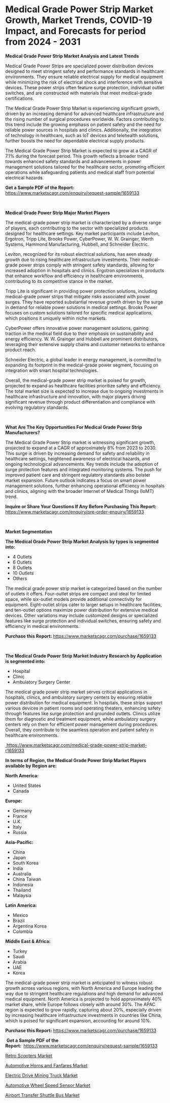 <p><h1>Medical Grade Power Strip Market Growth, Market Trends, COVID-19 Impact, and Forecasts for period from 2024 - 2031</h1></p><p><strong>Medical Grade Power Strip Market Analysis and Latest Trends</strong></p>
<p><p>Medical Grade Power Strips are specialized power distribution devices designed to meet stringent safety and performance standards in healthcare environments. They ensure reliable electrical supply for medical equipment while minimizing the risk of electrical shock and interference with sensitive devices. These power strips often feature surge protection, individual outlet switches, and are constructed with materials that meet medical-grade certifications.</p><p>The Medical Grade Power Strip Market is experiencing significant growth, driven by an increasing demand for advanced healthcare infrastructure and the rising number of surgical procedures worldwide. Factors contributing to this trend include the growing emphasis on patient safety and the need for reliable power sources in hospitals and clinics. Additionally, the integration of technology in healthcare, such as IoT devices and telehealth solutions, further boosts the need for dependable electrical supply products.</p><p>The Medical Grade Power Strip Market is expected to grow at a CAGR of 7.1% during the forecast period. This growth reflects a broader trend towards enhanced safety standards and advancements in power management solutions tailored for the healthcare sector, promoting efficient operations while safeguarding patients and medical staff from potential electrical hazards.</p></p>
<p><strong>Get a Sample PDF of the Report:&nbsp;</strong> <a href="https://www.marketscagr.com/enquiry/request-sample/1659133?utm_campaign=1879&utm_medium=2&utm_source=Github&utm_content=ia&utm_term=09122024&utm_id=medical-grade-power-strip">https://www.marketscagr.com/enquiry/request-sample/1659133</a></p>
<p>&nbsp;</p>
<p><strong>Medical Grade Power Strip Major Market Players</strong></p>
<p><p>The medical-grade power strip market is characterized by a diverse range of players, each contributing to the sector with specialized products designed for healthcare settings. Key market participants include Leviton, Ergotron, Tripp Lite, Brooks Power, CyberPower, W. W. Grainger, Werth Systems, Hammond Manufacturing, Hubbell, and Schneider Electric.</p><p>Leviton, recognized for its robust electrical solutions, has seen steady growth due to rising healthcare infrastructure investments. Their medical-grade power strips comply with stringent safety standards, allowing for increased adoption in hospitals and clinics. Ergotron specializes in products that enhance workflow and efficiency in healthcare environments, contributing to its competitive stance in the market.</p><p>Tripp Lite is significant in providing power protection solutions, including medical-grade power strips that mitigate risks associated with power surges. They have reported substantial revenue growth driven by the surge in demand for reliable power solutions in medical settings. Brooks Power focuses on custom solutions tailored for specific medical applications, which positions it uniquely within niche markets.</p><p>CyberPower offers innovative power management solutions, gaining traction in the medical field due to their emphasis on sustainability and energy efficiency. W. W. Grainger and Hubbell are prominent distributors, leveraging their extensive supply chains and customer networks to enhance product reach.</p><p>Schneider Electric, a global leader in energy management, is committed to expanding its footprint in the medical-grade power segment, focusing on integration with smart hospital technologies. </p><p>Overall, the medical-grade power strip market is poised for growth, projected to expand as healthcare facilities prioritize safety and efficiency. The total market size is expected to increase due to ongoing investments in healthcare infrastructure and innovation, with major players driving significant revenue through product differentiation and compliance with evolving regulatory standards.</p></p>
<p>&nbsp;</p>
<p><strong>What Are The Key Opportunities For Medical Grade Power Strip Manufacturers?</strong></p>
<p><p>The Medical Grade Power Strip market is witnessing significant growth, projected to expand at a CAGR of approximately 8% from 2023 to 2030. This surge is driven by increasing demand for safety and reliability in healthcare settings, heightened awareness of electrical hazards, and ongoing technological advancements. Key trends include the adoption of surge protection features and integrated monitoring systems. The push for improved patient care and stringent regulatory standards also bolster market expansion. Future outlook indicates a focus on smart power management solutions, further enhancing operational efficiency in hospitals and clinics, aligning with the broader Internet of Medical Things (IoMT) trend.</p></p>
<p><strong>Inquire or Share Your Questions If Any Before Purchasing This Report:</strong> <a href="https://www.marketscagr.com/enquiry/pre-order-enquiry/1659133?utm_campaign=1879&utm_medium=2&utm_source=Github&utm_content=ia&utm_term=09122024&utm_id=medical-grade-power-strip">https://www.marketscagr.com/enquiry/pre-order-enquiry/1659133</a></p>
<p>&nbsp;</p>
<p><strong>Market Segmentation</strong></p>
<p><strong>The Medical Grade Power Strip Market Analysis by types is segmented into:</strong></p>
<p><ul><li>4 Outlets</li><li>6 Outlets</li><li>8 Outlets</li><li>10 Outlets</li><li>Others</li></ul></p>
<p><p>The medical grade power strip market is categorized based on the number of outlets it offers. Four-outlet strips are compact and ideal for limited space, while six-outlet models provide additional connectivity for equipment. Eight-outlet strips cater to larger setups in healthcare facilities, and ten-outlet options maximize power distribution for extensive medical devices. Other variations may include customized designs or specialized features like surge protection and individual switches, ensuring safety and efficiency in medical environments.</p></p>
<p><strong>Purchase this Report:&nbsp;</strong><a href="https://www.marketscagr.com/purchase/1659133?utm_campaign=1879&utm_medium=2&utm_source=Github&utm_content=ia&utm_term=09122024&utm_id=medical-grade-power-strip">https://www.marketscagr.com/purchase/1659133</a></p>
<p>&nbsp;</p>
<p><strong>The Medical Grade Power Strip Market Industry Research by Application is segmented into:</strong></p>
<p><ul><li>Hospital</li><li>Clinic</li><li>Ambulatory Surgery Center</li></ul></p>
<p><p>The medical grade power strip market serves critical applications in hospitals, clinics, and ambulatory surgery centers by ensuring reliable power distribution for medical equipment. In hospitals, these strips support various devices in patient rooms and operating theaters, enhancing safety through features like surge protection and grounded outlets. Clinics utilize them for diagnostic and treatment equipment, while ambulatory surgery centers rely on them for efficient power management during procedures. Overall, they contribute to the seamless operation and patient safety in healthcare environments.</p></p>
<p><a href="https://www.marketscagr.com/medical-grade-power-strip-market-r1659133?utm_campaign=1879&utm_medium=2&utm_source=Github&utm_content=ia&utm_term=09122024&utm_id=medical-grade-power-strip">&nbsp;https://www.marketscagr.com/medical-grade-power-strip-market-r1659133</a></p>
<p><strong>In terms of Region, the Medical Grade Power Strip Market Players available by Region are:</strong></p>
<p>
    <p> <strong> North America: </strong>
        <ul>
            <li>United States</li>
            <li>Canada</li>
        </ul>
        </p> 
    <p> <strong> Europe: </strong>
        <ul>
            <li>Germany</li>
            <li>France</li>
            <li>U.K.</li>
            <li>Italy</li>
            <li>Russia</li>
        </ul>
        </p> 
    <p> <strong> Asia-Pacific: </strong>
        <ul>
            <li>China</li>
            <li>Japan</li>
            <li>South Korea</li>
            <li>India</li>
            <li>Australia</li>
            <li>China Taiwan</li>
            <li>Indonesia</li>
            <li>Thailand</li>
            <li>Malaysia</li>
        </ul>
        </p> 
    <p> <strong> Latin America: </strong>
        <ul>
            <li>Mexico</li>
            <li>Brazil</li>
            <li>Argentina Korea</li>
            <li>Colombia</li>
        </ul>
        </p> 
    <p> <strong> Middle East & Africa: </strong>
        <ul>
            <li>Turkey</li>
            <li>Saudi</li>
            <li>Arabia</li>
            <li>UAE</li>
            <li>Korea</li>
        </ul>
    </p>
    </p>
<p><p>The medical-grade power strip market is anticipated to witness robust growth across various regions, with North America and Europe leading the way due to stringent healthcare regulations and high demand for advanced medical equipment. North America is projected to hold approximately 40% market share, while Europe follows closely with around 30%. The APAC region is expected to grow rapidly, capturing about 20%, especially driven by increasing healthcare infrastructure investments in countries like China, which is poised for significant expansion, accounting for around 10%.</p></p>
<p><strong>Purchase this Report: </strong><a href="https://www.marketscagr.com/purchase/1659133?utm_campaign=1879&utm_medium=2&utm_source=Github&utm_content=ia&utm_term=09122024&utm_id=medical-grade-power-strip">https://www.marketscagr.com/purchase/1659133</a></p>
<p>&nbsp;<strong>Get a Sample PDF of the Report:&nbsp;&nbsp;</strong><a href="https://www.marketscagr.com/enquiry/request-sample/1659133?utm_campaign=1879&utm_medium=2&utm_source=Github&utm_content=ia&utm_term=09122024&utm_id=medical-grade-power-strip">https://www.marketscagr.com/enquiry/request-sample/1659133</a></p>
<p><strong></strong></p>
<p><p><a href="https://www.linkedin.com/pulse/retro-scooters-market-growth-segmentation-regional-analysis-zwzte?utm_campaign=1879&utm_medium=2&utm_source=Github&utm_content=ia&utm_term=09122024&utm_id=medical-grade-power-strip">Retro Scooters Market</a></p><p><a href="https://www.linkedin.com/pulse/automotive-horns-fanfares-market-2024-2031-applications-skqce?utm_campaign=1879&utm_medium=2&utm_source=Github&utm_content=ia&utm_term=09122024&utm_id=medical-grade-power-strip">Automotive Horns and Fanfares Market</a></p><p><a href="https://www.linkedin.com/pulse/forecasting-future-in-depth-analysis-electric-drive-mining-sfyee?utm_campaign=1879&utm_medium=2&utm_source=Github&utm_content=ia&utm_term=09122024&utm_id=medical-grade-power-strip">Electric Drive Mining Truck Market</a></p><p><a href="https://www.linkedin.com/pulse/automotive-wheel-speed-sensor-industry-market-analysis-vaqde?utm_campaign=1879&utm_medium=2&utm_source=Github&utm_content=ia&utm_term=09122024&utm_id=medical-grade-power-strip">Automotive Wheel Speed Sensor Market</a></p><p><a href="https://www.linkedin.com/pulse/global-airport-transfer-shuttle-bus-market-trends-5isve?utm_campaign=1879&utm_medium=2&utm_source=Github&utm_content=ia&utm_term=09122024&utm_id=medical-grade-power-strip">Airport Transfer Shuttle Bus Market</a></p></p>